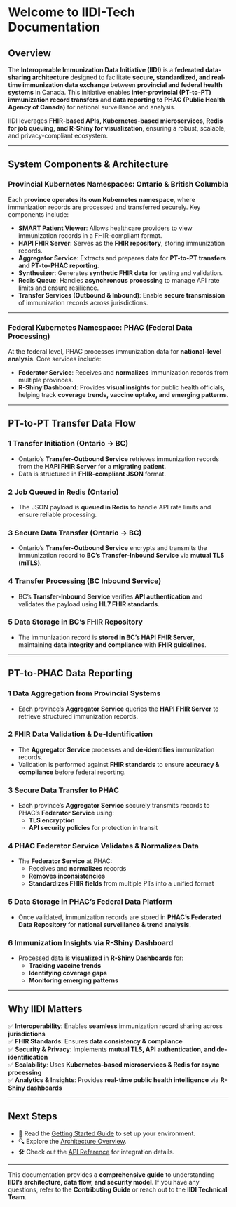 # Welcome to IIDI-Tech Documentation

## Overview

The **Interoperable Immunization Data Initiative (IIDI)** is a **federated data-sharing architecture** designed to facilitate **secure, standardized, and real-time immunization data exchange** between **provincial and federal health systems** in Canada. This initiative enables **inter-provincial (PT-to-PT) immunization record transfers** and **data reporting to PHAC (Public Health Agency of Canada)** for national surveillance and analysis.

IIDI leverages **FHIR-based APIs, Kubernetes-based microservices, Redis for job queuing, and R-Shiny for visualization**, ensuring a robust, scalable, and privacy-compliant ecosystem.

---

## **System Components & Architecture**

### **Provincial Kubernetes Namespaces: Ontario & British Columbia**
Each **province operates its own Kubernetes namespace**, where immunization records are processed and transferred securely. Key components include:

- **SMART Patient Viewer**: Allows healthcare providers to view immunization records in a FHIR-compliant format.
- **HAPI FHIR Server**: Serves as the **FHIR repository**, storing immunization records.
- **Aggregator Service**: Extracts and prepares data for **PT-to-PT transfers and PT-to-PHAC reporting**.
- **Synthesizer**: Generates **synthetic FHIR data** for testing and validation.
- **Redis Queue**: Handles **asynchronous processing** to manage API rate limits and ensure resilience.
- **Transfer Services (Outbound & Inbound)**: Enable **secure transmission** of immunization records across jurisdictions.

---

### **Federal Kubernetes Namespace: PHAC (Federal Data Processing)**
At the federal level, PHAC processes immunization data for **national-level analysis**. Core services include:

- **Federator Service**: Receives and **normalizes** immunization records from multiple provinces.
- **R-Shiny Dashboard**: Provides **visual insights** for public health officials, helping track **coverage trends, vaccine uptake, and emerging patterns**.

---

## **PT-to-PT Transfer Data Flow**

### **1 Transfer Initiation (Ontario → BC)**
- Ontario’s **Transfer-Outbound Service** retrieves immunization records from the **HAPI FHIR Server** for a **migrating patient**.
- Data is structured in **FHIR-compliant JSON** format.

### **2 Job Queued in Redis (Ontario)**
- The JSON payload is **queued in Redis** to handle API rate limits and ensure reliable processing.

### **3 Secure Data Transfer (Ontario → BC)**
- Ontario’s **Transfer-Outbound Service** encrypts and transmits the immunization record to **BC’s Transfer-Inbound Service** via **mutual TLS (mTLS)**.

### **4 Transfer Processing (BC Inbound Service)**
- BC’s **Transfer-Inbound Service** verifies **API authentication** and validates the payload using **HL7 FHIR standards**.

### **5 Data Storage in BC’s FHIR Repository**
- The immunization record is **stored in BC’s HAPI FHIR Server**, maintaining **data integrity and compliance** with **FHIR guidelines**.

---

## **PT-to-PHAC Data Reporting**

### **1 Data Aggregation from Provincial Systems**
- Each province’s **Aggregator Service** queries the **HAPI FHIR Server** to retrieve structured immunization records.

### **2 FHIR Data Validation & De-Identification**
- The **Aggregator Service** processes and **de-identifies** immunization records.
- Validation is performed against **FHIR standards** to ensure **accuracy & compliance** before federal reporting.

### **3 Secure Data Transfer to PHAC**
- Each province’s **Aggregator Service** securely transmits records to PHAC’s **Federator Service** using:
  - **TLS encryption**
  - **API security policies** for protection in transit

### **4 PHAC Federator Service Validates & Normalizes Data**
- The **Federator Service** at PHAC:
  - Receives and **normalizes** records
  - **Removes inconsistencies**
  - **Standardizes FHIR fields** from multiple PTs into a unified format

### **5 Data Storage in PHAC’s Federal Data Platform**
- Once validated, immunization records are stored in **PHAC’s Federated Data Repository** for **national surveillance & trend analysis**.

### **6 Immunization Insights via R-Shiny Dashboard**
- Processed data is **visualized** in **R-Shiny Dashboards** for:
  - **Tracking vaccine trends**
  - **Identifying coverage gaps**
  - **Monitoring emerging patterns**

---

## **Why IIDI Matters**
✅ **Interoperability**: Enables **seamless** immunization record sharing across **jurisdictions**  
✅ **FHIR Standards**: Ensures **data consistency & compliance**  
✅ **Security & Privacy**: Implements **mutual TLS, API authentication, and de-identification**  
✅ **Scalability**: Uses **Kubernetes-based microservices & Redis for async processing**  
✅ **Analytics & Insights**: Provides **real-time public health intelligence** via **R-Shiny dashboards**  

---

## **Next Steps**
- 📄 Read the [Getting Started Guide](getting-started.md) to set up your environment.
- 🔍 Explore the [Architecture Overview](architecture/GCP-Architecture.md).
- 🛠 Check out the [API Reference](api.md) for integration details.

---

This documentation provides a **comprehensive guide** to understanding **IIDI’s architecture, data flow, and security model**. If you have any questions, refer to the **Contributing Guide** or reach out to the **IIDI Technical Team**.
